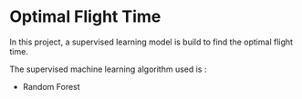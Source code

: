 
# Optimal Flight Time

In this project, a supervised learning model is build to find the optimal flight time.

The supervised machine learning algorithm used is : 
- Random Forest
